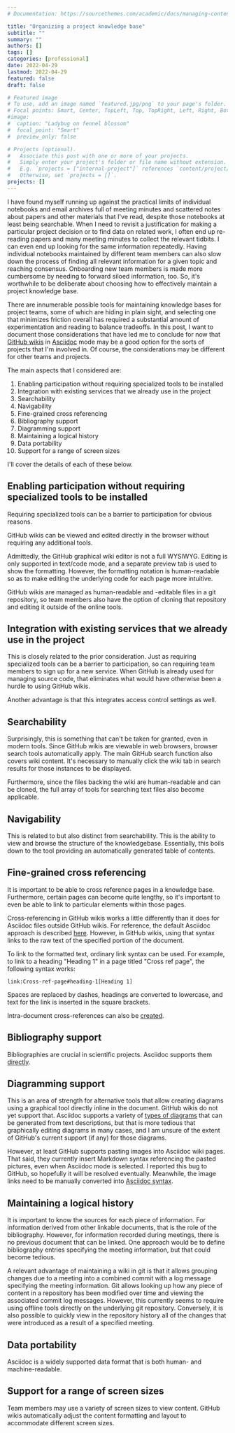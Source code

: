 ```yaml
---
# Documentation: https://sourcethemes.com/academic/docs/managing-content/

title: "Organizing a project knowledge base"
subtitle: ""
summary: ""
authors: []
tags: []
categories: [professional]
date: 2022-04-29
lastmod: 2022-04-29
featured: false
draft: false

# Featured image
# To use, add an image named `featured.jpg/png` to your page's folder.
# Focal points: Smart, Center, TopLeft, Top, TopRight, Left, Right, BottomLeft, Bottom, BottomRight.
#image:
#  caption: "Ladybug on fennel blossom"
#  focal_point: "Smart"
#  preview_only: false

# Projects (optional).
#   Associate this post with one or more of your projects.
#   Simply enter your project's folder or file name without extension.
#   E.g. `projects = ["internal-project"]` references `content/project/deep-learning/index.md`.
#   Otherwise, set `projects = []`.
projects: []
---
```

I have found myself running up against the practical limits of individual notebooks and email archives full of meeting minutes and scattered notes about papers and other materials that I've read, despite those notebooks at least being searchable. When I need to revisit a justification for making a particular project decision or to find data on related work, I often end up re-reading papers and many meeting minutes to collect the relevant tidbits. I can even end up looking for the same information repeatedly. Having individual notebooks maintained by different team members can also slow down the process of finding all relevant information for a given topic and reaching consensus. Onboarding new team members is made more cumbersome by needing to forward siloed information, too. So, it's worthwhile to be deliberate about choosing how to effectively maintain a project knowledge base.

There are innumerable possible tools for maintaining knowledge bases for project teams, some of which are hiding in plain sight, and selecting one that minimizes friction overall has required a substantial amount of experimentation and reading to balance tradeoffs. In this post, I want to document those considerations that have led me to conclude for now that [GitHub wikis](https://docs.github.com/en/communities/documenting-your-project-with-wikis) in [Asciidoc](https://asciidoctor.org/) mode may be a good option for the sorts of projects that I'm involved in. Of course, the considerations may be different for other teams and projects.

The main aspects that I considered are:
1. Enabling participation without requiring specialized tools to be installed
2. Integration with existing services that we already use in the project
3. Searchability
4. Navigability
5. Fine-grained cross referencing
6. Bibliography support
7. Diagramming support
8. Maintaining a logical history
9. Data portability
10. Support for a range of screen sizes

I'll cover the details of each of these below.

## Enabling participation without requiring specialized tools to be installed

Requiring specialized tools can be a barrier to participation for obvious reasons.

GitHub wikis can be viewed and edited directly in the browser without requiring any additional tools.

Admittedly, the GitHub graphical wiki editor is not a full WYSIWYG. Editing is only supported in text/code mode, and a separate preview tab is used to show the formatting. However, the formatting notation is human-readable so as to make editing the underlying code for each page more intuitive.

GitHub wikis are managed as human-readable and -editable files in a git repository, so team members also have the option of cloning that repository and editing it outside of the online tools.

## Integration with existing services that we already use in the project

This is closely related to the prior consideration. Just as requiring specialized tools can be a barrier to participation, so can requiring team members to sign up for a new service. When GitHub is already used for managing source code, that eliminates what would have otherwise been a hurdle to using GitHub wikis.

Another advantage is that this integrates access control settings as well.

## Searchability

Surprisingly, this is something that can't be taken for granted, even in modern tools. Since GitHub wikis are viewable in web browsers, browser search tools automatically apply. The main GitHub search function also covers wiki content. It's necessary to manually click the wiki tab in search results for those instances to be displayed.

Furthermore, since the files backing the wiki are human-readable and can be cloned, the full array of tools for searching text files also become applicable.

## Navigability

This is related to but also distinct from searchability. This is the ability to view and browse the structure of the knowledgebase. Essentially, this boils down to the tool providing an automatically generated table of contents.

## Fine-grained cross referencing

It is important to be able to cross reference pages in a knowledge base. Furthermore, certain pages can become quite lengthy, so it's important to even be able to link to particular elements within those pages.

Cross-referencing in GitHub wikis works a little differently than it does for Asciidoc files outside GitHub wikis. For reference, the default Asciidoc approach is described [here](https://docs.asciidoctor.org/asciidoc/latest/macros/inter-document-xref/#navigating-between-source-files). However, in GitHub wikis, using that syntax links to the raw text of the specified portion of the document.

To link to the formatted text, ordinary link syntax can be used. For example, to link to a heading "Heading 1" in a page titled "Cross ref page", the following syntax works:
```
link:Cross-ref-page#heading-1[Heading 1]
```
Spaces are replaced by dashes, headings are converted to lowercase, and text for the link is inserted in the square brackets.

Intra-document cross-references can also be [created](https://docs.asciidoctor.org/asciidoc/latest/macros/xref/#internal-cross-references).

## Bibliography support

Bibliographies are crucial in scientific projects. Asciidoc supports them [directly](https://docs.asciidoctor.org/asciidoc/latest/sections/bibliography/).

## Diagramming support

This is an area of strength for alternative tools that allow creating diagrams using a graphical tool directly inline in the document. GitHub wikis do not yet support that. Asciidoc supports a variety of [types of diagrams](https://docs.asciidoctor.org/diagram-extension/latest/) that can be generated from text descriptions, but that is more tedious that graphically editing diagrams in many cases, and I am unsure of the extent of GitHub's current support (if any) for those diagrams.

However, at least GitHub supports pasting images into Asciidoc wiki pages. That said, they currently insert Markdown syntax referencing the pasted pictures, even when Asciidoc mode is selected. I reported this bug to GitHub, so hopefully it will be resolved eventually. Meanwhile, the image links need to be manually converted into [Asciidoc syntax](https://docs.asciidoctor.org/asciidoc/latest/syntax-quick-reference/#images).

## Maintaining a logical history

It is important to know the sources for each piece of information. For information derived from other linkable documents, that is the role of the bibliography. However, for information recorded during meetings, there is no previous document that can be linked. One approach would be to define bibliography entries specifying the meeting information, but that could become tedious.

A relevant advantage of maintaining a wiki in git is that it allows grouping changes due to a meeting into a combined commit with a log message specifying the meeting information. Git allows looking up how any piece of content in a repository has been modified over time and viewing the associated commit log messages. However, this currently seems to require using offline tools directly on the underlying git repository. Conversely, it is also possible to quickly view in the repository history all of the changes that were introduced as a result of a specified meeting.

## Data portability

Asciidoc is a widely supported data format that is both human- and machine-readable.

## Support for a range of screen sizes

Team members may use a variety of screen sizes to view content. GitHub wikis automatically adjust the content formatting and layout to accommodate different screen sizes.
